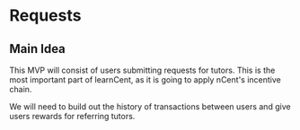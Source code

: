 # Requests

## Main Idea
  This MVP will consist of users submitting requests for tutors. This is the most important part of learnCent, as it is going to apply nCent's incentive chain.

  We will need to build out the history of transactions between users and give users rewards for referring tutors.
